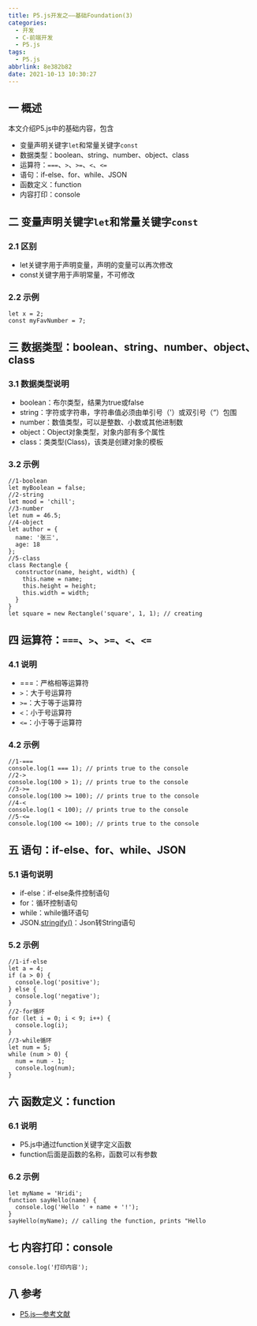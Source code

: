 ```yaml
---
title: P5.js开发之——基础Foundation(3)
categories:
  - 开发
  - C-前端开发
  - P5.js
tags:
  - P5.js
abbrlink: 8e382b82
date: 2021-10-13 10:30:27
---
```

## 一 概述

本文介绍P5.js中的基础内容，包含

* 变量声明关键字`let`和常量关键字`const`
* 数据类型：boolean、string、number、object、class
* 运算符：`===`、`>`、`>=`、`<`、`<=`
* 语句：if-else、for、while、JSON
* 函数定义：function
* 内容打印：console

<!--more-->

## 二 变量声明关键字`let`和常量关键字`const`

### 2.1 区别

* let关键字用于声明变量，声明的变量可以再次修改
* const关键字用于声明常量，不可修改

### 2.2 示例

```
let x = 2;
const myFavNumber = 7;
```

## 三  数据类型：boolean、string、number、object、class

### 3.1 数据类型说明

* boolean：布尔类型，结果为true或false
* string：字符或字符串，字符串值必须由单引号（'）或双引号（“）包围
* number：数值类型，可以是整数、小数或其他进制数
* object：Object对象类型，对象内部有多个属性
* class：类类型(Class)，该类是创建对象的模板

### 3.2 示例

```
//1-boolean
let myBoolean = false;
//2-string
let mood = 'chill';
//3-number
let num = 46.5;
//4-object
let author = {
  name: '张三',
  age: 18
};
//5-class
class Rectangle {
  constructor(name, height, width) {
    this.name = name;
    this.height = height;
    this.width = width;
  }
}
let square = new Rectangle('square', 1, 1); // creating 
```

## 四 运算符：`===`、`>`、`>=`、`<`、`<=`

### 4.1 说明

* ===：严格相等运算符
* `>`：大于号运算符
* `>=`：大于等于运算符
* `<`：小于号运算符
* `<=`：小于等于运算符

### 4.2 示例

```
//1-===
console.log(1 === 1); // prints true to the console
//2->
console.log(100 > 1); // prints true to the console
//3->=
console.log(100 >= 100); // prints true to the console
//4-<
console.log(1 < 100); // prints true to the console
//5-<=
console.log(100 <= 100); // prints true to the console
```

## 五 语句：if-else、for、while、JSON

### 5.1 语句说明

* if-else：if-else条件控制语句
* for：循环控制语句
* while：while循环语句
* JSON.[stringify()](https://p5js.org/zh-Hans/reference/#/JSON/stringify)：Json转String语句

### 5.2 示例

```
//1-if-else
let a = 4;
if (a > 0) {
  console.log('positive');
} else {
  console.log('negative');
}
//2-for循环
for (let i = 0; i < 9; i++) {
  console.log(i);
}
//3-while循环
let num = 5;
while (num > 0) {
  num = num - 1;
  console.log(num);
}
```

## 六 函数定义：function

### 6.1 说明

* P5.js中通过function关键字定义函数
* function后面是函数的名称，函数可以有参数

### 6.2 示例

```
let myName = 'Hridi';
function sayHello(name) {
  console.log('Hello ' + name + '!');
}
sayHello(myName); // calling the function, prints "Hello 
```

## 七 内容打印：console

```
console.log('打印内容');
```

## 八 参考

* [P5.js—参考文献](https://p5js.org/zh-Hans/reference/)